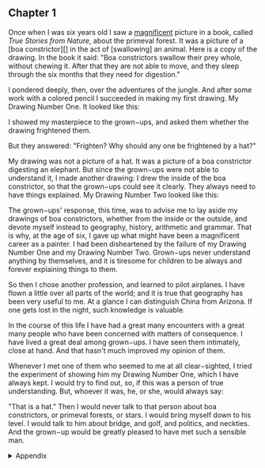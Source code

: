 ## Chapter 1

Once when I was six years old I saw a [magnificent][] picture in a book, called *True Stories from Nature*, about the primeval forest. It was a picture of a [boa constrictor][] in the act of [swallowing] an animal. Here is a copy of the drawing. In the book it said: "Boa constrictors swallow their prey whole, without chewing it. After that they are not able to move, and they sleep through the six months that they need for digestion."

[magnificent]: 壮丽的

I pondered deeply, then, over the adventures of the jungle. And after some work with a colored pencil I succeeded in making my first drawing. My Drawing Number One. It looked like this:

I showed my masterpiece to the grown−ups, and asked them whether the drawing frightened them.

But they answered: "Frighten? Why should any one be frightened by a hat?"

My drawing was not a picture of a hat. It was a picture of a boa constrictor digesting an elephant. But since the grown−ups were not able to understand it, I made another drawing: I drew the inside of the boa constrictor, so that the grown−ups could see it clearly. They always need to have things explained. My Drawing Number Two looked like this:

The grown−ups' response, this time, was to advise me to lay aside my drawings of boa constrictors, whether from the inside or the outside, and devote myself instead to geography, history, arithmetic and grammar. That is why, at the age of six, I gave up what might have been a magnificent career as a painter. I had been disheartened by the failure of my Drawing Number One and my Drawing Number Two. Grown−ups never understand anything by themselves, and it is tiresome for children to be always and forever explaining things to them.

So then I chose another profession, and learned to pilot airplanes. I have flown a little over all parts of the world; and it is true that geography has been very useful to me. At a glance I can distinguish China from Arizona. If one gets lost in the night, such knowledge is valuable.

In the course of this life I have had a great many encounters with a great many people who have been concerned with matters of consequence. I have lived a great deal among grown−ups. I have seen them intimately, close at hand. And that hasn't much improved my opinion of them.

Whenever I met one of them who seemed to me at all clear−sighted, I tried the experiment of showing him my Drawing Number One, which I have always kept. I would try to find out, so, if this was a person of true understanding. But, whoever it was, he, or she, would always say:

"That is a hat." Then I would never talk to that person about boa constrictors, or primeval forests, or stars. I would bring myself down to his level. I would talk to him about bridge, and golf, and politics, and neckties. And the grown−up would be greatly pleased to have met such a sensible man.

<details>
<summary>Appendix</summary>
    
<p>我 6 岁的时候在书上看到了一些令人震撼的图片，书名叫做《大自然真实的故事》，内容是关于原始森林的。有一张照片是一条蟒蛇在吞食猎物，书上说，蟒蛇会直接吞下整只动物，也不嚼，吃完之后就开始睡觉，用 6 个月的时间来消化食物。</p>

<p>后来我就经常想着丛林冒险，还用彩色铅笔画了一些画，其中一副是这样的：</p>

<p>我给大人看这幅画，问这幅画有没有吓到他们。他们却说，为什么要害怕一顶帽子？</p>

<p>我画的不是帽子，是一条吞掉了大象的蟒蛇。但是大人没能理解它，我就画了另外一副，把蟒蛇肚子里面的东西也画了出来，这样大人们就能明白了。</p>

<p>这次，大人们说，让我把这条蟒蛇的画放在一边，去关注地理、历史、数学和语文。这就是为什么我在 6 岁的时候，放弃了成为一个画家的机会。我对之前画的两幅画感到伤心，大人们自己永远也不会理解这些画，孩子们也总是懒得解释这些事情。</p>

<p>所以我选择了另一个专业，成为了飞行员。我飞行在世界上的任何一个地方，地理知识对我来说也确实有用。我瞥一眼就能区分中国和亚利桑那州。如果有人在夜晚迷失了方向，这些知识就更显得有价值了。</p>

<p>这一生中我遇到过很多人，发生过很多事情。我和成年人一起生活，近距离的观察他们。我并没有改变对成年人的观点。</p>

<p>每当我遇到聪明机智的人，我都会尝试把以前的两幅画给他们看，无一例外的，无论是男人或者女人，他们总是会说，这是一顶帽子。我无法开口谈论蟒蛇、原始森林、星星。我必须得把自己降低到和他们一样的水平，去谈论婚姻、高尔夫球、政治、领带，我想大多数人希望遇到的是这种类型“懂事”的成年人。</p>

</details>
